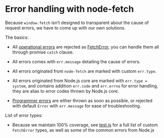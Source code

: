 Error handling with node-fetch
==============================

Because `window.fetch` isn’t designed to transparent about the cause of request errors, we have to come up with our own solutions.

The basics:

-   All [operational errors](https://www.joyent.com/node-js/production/design/errors) are rejected as [FetchError](https://github.com/bitinn/node-fetch/blob/master/lib/fetch-error.js), you can handle them all through promise `catch` clause.

-   All errors comes with `err.message` detailing the cause of errors.

-   All errors originated from `node-fetch` are marked with custom `err.type`.

-   All errors originated from Node.js core are marked with `err.type = system`, and contains addition `err.code` and `err.errno` for error handling, they are alias to error codes thrown by Node.js core.

-   [Programmer errors](https://www.joyent.com/node-js/production/design/errors) are either thrown as soon as possible, or rejected with default `Error` with `err.message` for ease of troubleshooting.

List of error types:

-   Because we maintain 100% coverage, see [test.js](https://github.com/bitinn/node-fetch/blob/master/test/test.js) for a full list of custom `FetchError` types, as well as some of the common errors from Node.js
